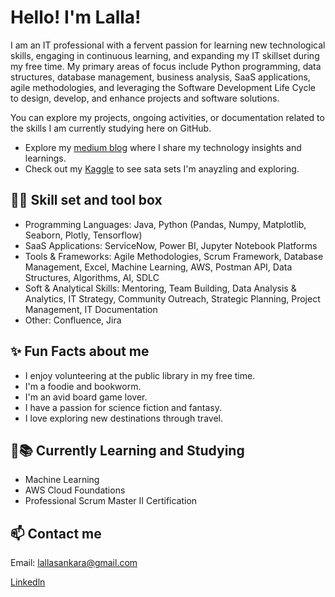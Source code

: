 # Hello! I'm Lalla!

I am an IT professional with a fervent passion for learning new technological skills, engaging in continuous learning, and expanding my IT skillset during my free time. My primary areas of focus include Python programming, data structures, database management, business analysis, SaaS applications, agile methodologies, and leveraging the Software Development Life Cycle to design, develop, and enhance projects and software solutions.

You can explore my projects, ongoing activities, or documentation related to the skills I am currently studying here on GitHub.

- Explore my [medium blog](https://medium.com/@techlala) where I share my technology insights and learnings.
- Check out my [Kaggle](https://www.kaggle.com/lallasankara) to see sata sets I'm anayzling and exploring.

## 👩‍💻 Skill set and tool box 
- Programming Languages: Java, Python (Pandas, Numpy, Matplotlib, Seaborn, Plotly, Tensorflow)
- SaaS Applications: ServiceNow, Power BI, Jupyter Notebook Platforms
- Tools & Frameworks: Agile Methodologies, Scrum Framework, Database Management, Excel, Machine Learning, AWS, Postman API, Data Structures, Algorithms, AI, SDLC
- Soft & Analytical Skills: Mentoring, Team Building, Data Analysis & Analytics, IT Strategy, Community Outreach, Strategic Planning, Project Management, IT Documentation
- Other: Confluence, Jira

## ✨ Fun Facts about me 
- I enjoy volunteering at the public library in my free time.
- I'm a foodie and bookworm.
- I'm an avid board game lover.
- I have a passion for science fiction and fantasy.
- I love exploring new destinations through travel.

## 🧠📚 Currently Learning and Studying 
- Machine Learning
- AWS Cloud Foundations
- Professional Scrum Master II Certification

## 📫 Contact me
Email: lallasankara@gmail.com

[Linkedln](https://www.linkedin.com/in/lallasankara/)

